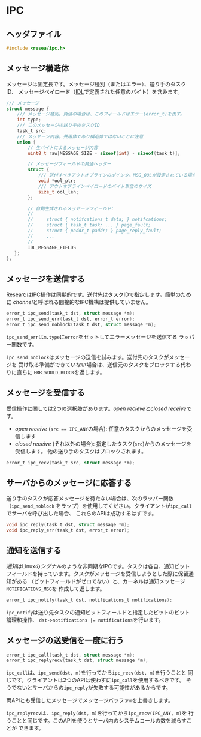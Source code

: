 # IPC

## ヘッダファイル

```c
#include <resea/ipc.h>
```

## メッセージ構造体

メッセージは固定長です。メッセージ種別（またはエラー）、送り手のタスクID、
メッセージペイロード（[IDL](idl)で定義された任意のバイト）を含みます。

```c
/// メッセージ
struct message {
    /// メッセージ種別。負値の場合は、このフィールドはエラー(error_t)を表す。
    int type;
    /// このメッセージの送り手のタスクID
    task_t src;
    /// メッセージ内容。共用体であり構造体ではないことに注意
    union {
        // 生バイトによるメッセージ内容
        uint8_t raw[MESSAGE_SIZE - sizeof(int) - sizeof(task_t)];

        // メッセージフィールドの共通ヘッダー
        struct {
            /// 送付すべきアウトオブラインのポインタ。MSG_OOLが設定されている場合に使用される。
            void *ool_ptr;
            /// アウトオブラインペイロードのバイト単位のサイズ
            size_t ool_len;
        };

        // 自動生成されるメッセージフィールド:
        //
        //     struct { notifcations_t data; } notifcations;
        //     struct { task_t task; ... } page_fault;
        //     struct { paddr_t paddr; } page_reply_fault;
        //     ...
        //
        IDL_MESSAGE_FIELDS
   };
};
```

## メッセージを送信する

ReseaではIPC操作は同期的です。送付先はタスクIDで指定します。簡単のために
*channel*と呼ばれる間接的なIPC機構は提供していません。

```c
error_t ipc_send(task_t dst, struct message *m);
error_t ipc_send_err(task_t dst, error_t error);
error_t ipc_send_noblock(task_t dst, struct message *m);
```

`ipc_send_err`は`m.type`に`error`をセットしてエラーメッセージを送信する
ラッパー関数です。

`ipc_send_noblock`はメッセージの送信を試みます。送付先のタスクがメッセージを
受け取る準備ができていない場合は、送信元のタスクをブロックする代わりに直ちに
`ERR_WOULD_BLOCK`を返します。

## メッセージを受信する

受信操作に関しては2つの選択肢があります。*open recieve*と*closed receive*です。

- *open receive* (`src == IPC_ANY`の場合): 任意のタスクからのメッセージを受信します
- *closed receive* (それ以外の場合): 指定したタスク(`src`)からのメッセージを受信します。
  他の送り手のタスクはブロックされます。


```c
error_t ipc_recv(task_t src, struct message *m);
```

## サーバからのメッセージに応答する

送り手のタスクが応答メッセージを待たない場合は、次のラッパー関数（`ipc_send_noblock`
をラップ）を使用してください。クライアントが`ipc_call`でサーバを呼び出した場合、
これらのAPIは成功するはずです。

```c
void ipc_reply(task_t dst, struct message *m);
void ipc_reply_err(task_t dst, error_t error);
```

## 通知を送信する

*通知*はLinuxの*シグナル*のような非同期なIPCです。タスクは各自、通知ビット
フィールドを持っています。タスクがメッセージを受信しようとした際に保留通知がある
（ビットフィールドがゼロでない）と、カーネルは通知メッセージ`NOTIFICATIONS_MSG`を
作成して返します。

```c
error_t ipc_notify(task_t dst, notifications_t notifications);
```

`ipc_notify`は送り先タスクの通知ビットフィールドと指定したビットのビット論理和操作、
`dst->notifications |= notifications`を行います。

## メッセージの送受信を一度に行う

```c
error_t ipc_call(task_t dst, struct message *m);
error_t ipc_replyrecv(task_t dst, struct message *m);
```

`ipc_call`は、`ipc_send(dst, m)`を行ってから`ipc_recv(dst, m)`を行うことと
同じです。クライアントは2つのAPIは使わずに`ipc_call`を使用するべきです。
そうでないとサーバからの`ipc_reply`が失敗する可能性があるからです。

両APIとも受信したメッセージでメッセージバッファ`m`を上書きします。

`ipc_replyrecv`は、`ipc_reply(dst, m)`を行ってから`ipc_recv(IPC_ANY, m)`を
行うことと同じです。このAPIを使うとサーバ内のシステムコールの数を減らすことが
できます。
